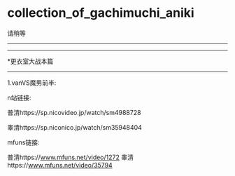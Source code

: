 # collection_of_gachimuchi_aniki
请稍等


___________
__________________
*更衣室大战本篇
_ _ _
1.vanVS魔男前半:

n站链接:

普清https://sp.nicovideo.jp/watch/sm4988728

睾清https://sp.niconico.jp/watch/sm35948404

mfuns链接:

普清https://www.mfuns.net/video/1272
睾清https://www.mfuns.net/video/35794

